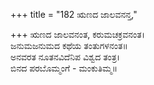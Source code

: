 +++
title = "182 ಋಣದ ಜಾಲವನನ್ತ,"

+++
ಋಣದ ಜಾಲವನಂತ, ಕರುಮಚಕ್ರವನಂತ।  
ಜನುಮಜನುಮದ ಕಥೆಯ ತಂತುಗಳನಂತ॥  
ಅನವರತ ನೂತನವಿದೆನಿಪ ವಿಶ್ವದ ತಂತ್ರ।  
ಬಿನದ ಪರಬೊಮ್ಮಂಗೆ - ಮಂಕುತಿಮ್ಮ॥  
